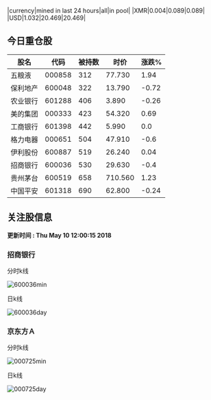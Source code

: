 |currency|mined in last 24 hours|all|in pool|
|XMR|0.004|0.089|0.089|
|USD|1.032|20.469|20.469|

## 今日重仓股 

|股名|代码|被持数|时价|涨跌%|
|---|---|---|---|---|
|五粮液|000858|312|77.730|1.94|
|保利地产|600048|322|13.790|-0.72|
|农业银行|601288|406|3.890|-0.26|
|美的集团|000333|423|54.320|0.69|
|工商银行|601398|442|5.990|0.0|
|格力电器|000651|504|47.910|-0.6|
|伊利股份|600887|519|26.240|0.04|
|招商银行|600036|530|29.630|-0.4|
|贵州茅台|600519|658|710.560|1.23|
|中国平安|601318|690|62.800|-0.24|

## 关注股信息
**更新时间 : Thu May 10 12:00:15 2018**
### 招商银行 
分时k线

![600036min](http://image.sinajs.cn/newchart/min/n/sh600036.gif)

日k线

![600036day](http://image.sinajs.cn/newchart/daily/n/sh600036.gif)

### 京东方Ａ 
分时k线

![000725min](http://image.sinajs.cn/newchart/min/n/sz000725.gif)

日k线

![000725day](http://image.sinajs.cn/newchart/daily/n/sz000725.gif)
